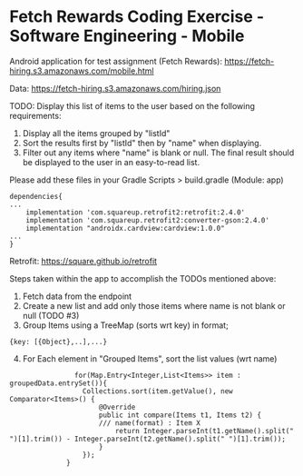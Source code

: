 # Fetch Rewards Coding Exercise - Software Engineering - Mobile<br>
Android application for test assignment (Fetch Rewards): https://fetch-hiring.s3.amazonaws.com/mobile.html

Data: https://fetch-hiring.s3.amazonaws.com/hiring.json

TODO:
Display this list of items to the user based on the following requirements: 
1) Display all the items grouped by "listId" <br>
2) Sort the results first by "listId" then by "name" when displaying. <br>
3) Filter out any items where "name" is blank or null.
The final result should be displayed to the user in an easy-to-read list. <br>


Please add these files in your Gradle Scripts > build.gradle (Module: app)

```
dependencies{
...
    implementation 'com.squareup.retrofit2:retrofit:2.4.0'
    implementation 'com.squareup.retrofit2:converter-gson:2.4.0'
    implementation "androidx.cardview:cardview:1.0.0"
...
}
```

Retrofit: https://square.github.io/retrofit


Steps taken within the app to accomplish the TODOs mentioned above:
  1. Fetch data from the endpoint
  2. Create a new list and add only those items where name is not blank or null (TODO #3)
  3. Group Items using a TreeMap (sorts wrt key) in format; 
  ```
  {key: [{Object},..],...}
  ```
  4. For Each element in "Grouped Items", sort the list values (wrt name)
  ```
                  for(Map.Entry<Integer,List<Items>> item : groupedData.entrySet()){
                    Collections.sort(item.getValue(), new Comparator<Items>() {
                        @Override
                        public int compare(Items t1, Items t2) {
                        /// name(format) : Item X
                            return Integer.parseInt(t1.getName().split(" ")[1].trim()) - Integer.parseInt(t2.getName().split(" ")[1].trim());
                        }
                    });
                }
  ```
